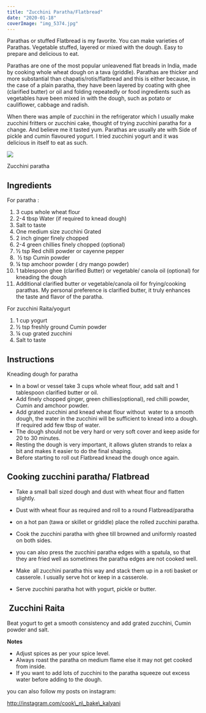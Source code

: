 ```yaml
---
title: "Zucchini Paratha/Flatbread"
date: "2020-01-18"
coverImage: "img_5374.jpg"
---
```


Parathas or stuffed Flatbread is my favorite. You can make varieties of Parathas. Vegetable stuffed, layered or mixed with the dough. Easy to prepare and delicious to eat. 

Parathas are one of the most popular unleavened flat breads in India, made by cooking whole wheat dough on a tava (griddle). Parathas are thicker and more substantial than chapatis/rotis/flatbread and this is either because, in the case of a plain paratha, they have been layered by coating with ghee (clarified butter) or oil and folding repeatedly or food ingredients such as vegetables have been mixed in with the dough, such as potato or cauliflower, cabbage and radish.

When there was ample of zucchini in the refrigerator which I usually make zucchini fritters or zucchini cake, thought of trying zucchini paratha for a change. And believe me it tasted yum. Parathas are usually ate with Side of pickle and cumin flavoured yogurt. I tried zucchini yogurt and it was delicious in itself to eat as such.

![](https://cooknbakekalyani.files.wordpress.com/2020/01/img_5374.jpg?w=768)

Zucchini paratha

## Ingredients 

For paratha :  

1. 3 cups whole wheat flour 
2. 2-4 tbsp Water (if required to knead dough)
3. Salt to taste 
4. One medium size zucchini Grated
5. 2 inch ginger finely chopped
6. 2-4 green chillies finely chopped (optional)
7. ½ tsp Red chilli powder or cayenne pepper
8.  ½ tsp Cumin powder 
9. ¼ tsp amchoor powder ( dry mango powder)
10. 1 tablespoon ghee (clarified Butter) or vegetable/ canola oil (optional) for kneading the dough
11. Additional clarified butter or vegetable/canola oil for frying/cooking parathas. My personal preference is clarified butter, it truly enhances the taste and flavor of the paratha. 

For zucchini Raita/yogurt 

1. 1 cup yogurt 
2. ½ tsp freshly ground Cumin powder
3. ¼ cup grated zucchini 
4. Salt to taste 

## Instructions

Kneading dough for paratha

- In a bowl or vessel take 3 cups whole wheat flour, add salt and 1 tablespoon clarified butter or oil.
- Add finely chopped ginger, green chillies(optional), red chilli powder, Cumin and amchoor powder. 
- Add grated zucchini and knead wheat flour without  water to a smooth dough, the water in the zucchini will be sufficient to knead into a dough. If required add few tbsp of water. 
- The dough should not be very hard or very soft cover and keep aside for 20 to 30 minutes. 
- Resting the dough is very important, it allows gluten strands to relax a bit and makes it easier to do the final shaping.
- Before starting to roll out Flatbread knead the dough once again.

## Cooking zucchini paratha/ Flatbread   

- Take a small ball sized dough and dust with wheat flour and flatten slightly.
- Dust with wheat flour as required and roll to a round Flatbread/paratha 
- on a hot pan (tawa or skillet or griddle) place the rolled zucchini paratha.

- Cook the zucchini paratha with ghee till browned and uniformly roasted on both sides.
- you can also press the zucchini paratha edges with a spatula, so that they are fried well as sometimes the paratha edges are not cooked well. 
- Make  all zucchini paratha this way and stack them up in a roti basket or casserole. I usually serve hot or keep in a casserole.
- Serve zucchini paratha hot with yogurt, pickle or butter.

##  Zucchini Raita

Beat yogurt to get a smooth consistency and add grated zucchini, Cumin powder and salt.   

**Notes**

- Adjust spices as per your spice level.
- Always roast the paratha on medium flame else it may not get cooked from inside.
- If you want to add lots of zucchini to the paratha squeeze out excess water before adding to the dough. 

you can also follow my posts on instagram:

http://instagram.com/cook\_n\_bake\_kalyani

